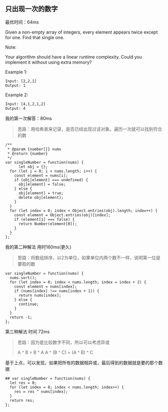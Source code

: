 ##  只出现一次的数字

最优时间：64ms

Given a non-empty array of integers, every element appears twice except for one. Find that single one.

Note:

Your algorithm should have a linear runtime complexity. Could you implement it without using extra memory?

Example 1:

```
Input: [2,2,1]
Output: 1
```

Example 2:

```
Input: [4,1,2,1,2]
Output: 4
```

我的第一次解答：80ms

> 思路：用哈希表来记录，是否已经出现过该对象。遍历一次就可以找到符合的数

```
/**
 * @param {number[]} nums
 * @return {number}
 */
var singleNumber = function(nums) {
      let obj = {};
  for (let i = 0; i < nums.length; i++) {
    const element = nums[i];
    if (obj[element] === undefined) {
      obj[element] = false;
    } else {
      obj[element] = true;
      delete obj[element];
    }
  }
  for (let index = 0; index < Object.entries(obj).length; index++) {
    const element = Object.entries(obj)[index];
    if (element[1] === false) {
      return Number(element[0]);
    }
  }
};
```

我的第二种解法 用时160ms(更久)

> 思路：将数组排序，以2为单位，如果单位内两个数不一样，说明第一位是要取的数

```
var singleNumber = function(nums) {
  nums.sort();
  for (let index = 0; index < nums.length; index = index + 2) {
    const element = nums[index];
    if (nums[index] !== nums[index + 1]) {
      return nums[index];
    } else {
      continue;
    }
  }
  return -1; 
};
```
第三种解法 时间 72ms

> 思路：因为是比较数字不同，所以可以考虑异或
> 
> A ^ B  = B ^ A
> A ^ (B ^ C) = (A ^ B) ^ C


基于上点，可以发现，如果把所有的数据相异或，最后得到的数据就是要的那个数据

```
## var singleNumber = function(nums) {
  let res = 0;
  for (let index = 0; index < nums.length; index++) {
    res = res ^ nums[index];
  }
  return res;
};
```

